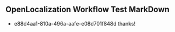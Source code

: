 ## OpenLocalization Workflow Test MarkDown
* e88d4aa1-810a-496a-aafe-e08d701f848d thanks!

<!--HONumber=Sep16_HO1-->


